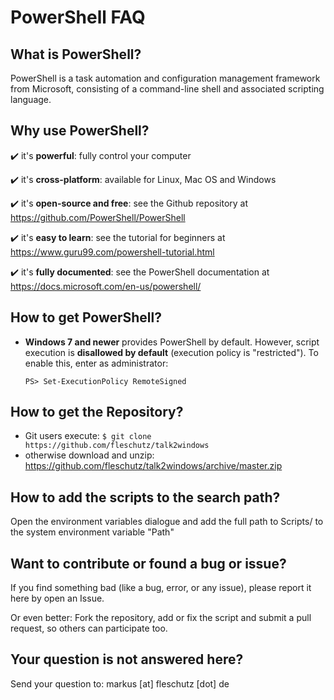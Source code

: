 PowerShell FAQ
==============

What is PowerShell?
-------------------
PowerShell is a task automation and configuration management framework from Microsoft, consisting of a command-line shell and associated scripting language. 

Why use PowerShell?
-------------------
✔️ it's **powerful**: fully control your computer

✔️ it's **cross-platform**: available for Linux, Mac OS and Windows

✔️ it's **open-source and free**: see the Github repository at https://github.com/PowerShell/PowerShell 

✔️ it's **easy to learn**: see the tutorial for beginners at https://www.guru99.com/powershell-tutorial.html

✔️ it's **fully documented**: see the PowerShell documentation at https://docs.microsoft.com/en-us/powershell/

How to get PowerShell?
----------------------
* **Windows 7 and newer** provides PowerShell by default. However, script execution is **disallowed by default** (execution policy is "restricted"). To enable this, enter as administrator:
   ```
   PS> Set-ExecutionPolicy RemoteSigned
   ```

How to get the Repository?
--------------------------
* Git users execute: `$ git clone https://github.com/fleschutz/talk2windows`
* otherwise download and unzip: https://github.com/fleschutz/talk2windows/archive/master.zip


How to add the scripts to the search path?
------------------------------------------
Open the environment variables dialogue and add the full path to Scripts/ to the system environment variable "Path"


Want to contribute or found a bug or issue?
-------------------------------------------
If you find something bad (like a bug, error, or any issue), please report it here by open an Issue.

Or even better: Fork the repository, add or fix the script and submit a pull request, so others can participate too.  


Your question is not answered here?
-----------------------------------
Send your question to: markus [at] fleschutz [dot] de
